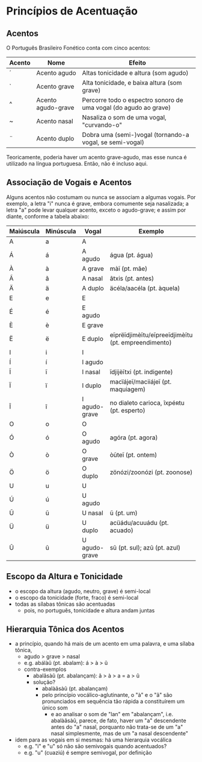 # Princípios de Acentuação
## Acentos
O Português Brasileiro Fonético conta com cinco acentos:

|Acento|Nome|Efeito|
|------|----|-------|
|´|Acento agudo|Altas tonicidade e altura (som agudo)|
|`|Acento grave|Alta tonicidade, e baixa altura (som grave)|
|^|Acento agudo-grave|Percorre todo o espectro sonoro de uma vogal (do agudo ao grave)|
|~|Acento nasal|Nasaliza o som de uma vogal, "curvando-o"|
|¨|Acento duplo|Dobra uma (semi-)vogal (tornando-a vogal, se semi-vogal)|

Teoricamente, poderia haver um acento grave-agudo, mas esse nunca é utilizado na língua portuguesa. Então, não é incluso aqui.

## Associação de Vogais e Acentos
Alguns acentos não costumam ou nunca se associam a algumas vogais. Por exemplo, a letra "i" nunca é grave, embora comumente seja nasalizada; a letra "a" pode levar qualquer acento, exceto o agudo-grave; e assim por diante, conforme a tabela abaixo:

|Maiúscula|Minúscula|Vogal|Exemplo|
|---------|---------|-----|-------|
|A|a|A|||
|Á|á|A agudo|água (pt. água)||
|À|à|A grave|màĩ (pt. mãe)||
|Ã|ã|A nasal|ãtxis (pt. antes)||
|Ä|ä|A duplo|äcéla/aacéla (pt. àquela)||
|E|e|E|||
|É|é|E agudo|||
|È|è|E grave|||
|Ë|ë|E duplo|eĩprëĩdjimèĩtu/eĩpreeĩdjimèĩtu (pt. empreendimento)||
|I|i|I|||
|Í|í|I agudo|||
|Ĩ|ĩ|I nasal|ĩdjijèĩtxi (pt. indigente)||
|Ï|ï|I duplo|macïájeĩ/maciiájeĩ (pt. maquiagem)||
|Î|î|I agudo-grave|no dialeto carioca, îxpéʀtu (pt. esperto)|
|O|o|O|||
|Ó|ó|O agudo|agóra (pt. agora)||
|Ò|ò|O grave|òũteĩ (pt. ontem)||
|Ö|ö|O duplo|zönózi/zoonózi (pt. zoonose)||
|U|u|U|||
|Ú|ú|U agudo|||
|Ũ|ũ|U nasal|ũ (pt. um)||
|Ü|ü|U duplo|acüádu/acuuádu (pt. acuado)||
|Û|û|U agudo-grave|sû (pt. sul); azû (pt. azul)||


## Escopo da Altura e Tonicidade
- o escopo da altura (agudo, neutro, grave) é semi-local
- o escopo da tonicidade (forte, fraco) é semi-local
- todas as sílabas tônicas são acentuadas
    - pois, no português, tonicidade e altura andam juntas

## Hierarquia Tônica dos Acentos
- a princípio, quando há mais de um acento em uma palavra, e uma sílaba tônica,
    - agudo > grave > nasal
    - e.g. abálàũ (pt. abalam): á > à > ũ
    - contra-exemplos
        - abalãsàũ (pt. abalançam): ã > à > a = a > ũ
        - solução?
            - abalàãsàũ (pt. abalançam)
            - pelo princípio vocálico-aglutinante, o "à" e o "ã" são pronunciados em sequência tão rápida a constituírem um único som
                - e ao analisar o som de "lan" em "abalançam", i.e. abalàãsàũ, parece, de fato, haver um "a" descendente antes do "a" nasal, porquanto não trata-se de um "a" nasal simplesmente, mas de um "a nasal descendente" 
- idem para as vogais em si mesmas: há uma hierarquia vocálica
    - e.g. "i" e "u" só não são semivogais quando acentuados?
    - e.g. "u" (cuaziú) é sempre semivogal, por definição
